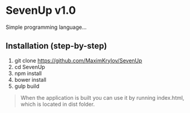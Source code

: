 # SevenUp v1.0
Simple programming language...
## Installation (step-by-step)
1. git clone https://github.com/MaximKrylov/SevenUp
2. cd SevenUp
3. npm install
4. bower install
5. gulp build

> When the application is built you can use it by running index.html, which is located in dist folder.
